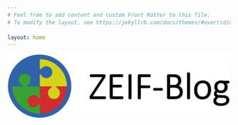 ```yaml
---
# Feel free to add content and custom Front Matter to this file.
# To modify the layout, see https://jekyllrb.com/docs/themes/#overriding-theme-defaults

layout: home
---
```


![](https://github.com/PawelKulawiak/zeif-test/blob/main/zeif-logo/zeif-logo.png?raw=true)  
  
  